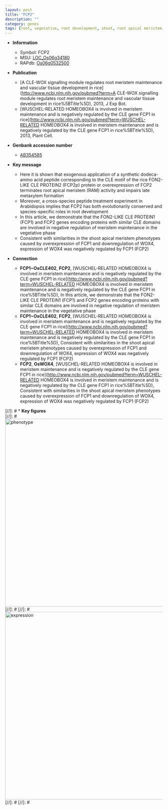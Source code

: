 ```yaml
---
layout: post
title: "FCP2"
description: ""
category: genes
tags: [root, vegetative, root development, shoot, root apical meristem, meristem, shoot apical meristem]
---
```


* **Information**  
    + Symbol: FCP2  
    + MSU: [LOC_Os06g34180](http://rice.plantbiology.msu.edu/cgi-bin/ORF_infopage.cgi?orf=LOC_Os06g34180)  
    + RAPdb: [Os06g0532500](http://rapdb.dna.affrc.go.jp/viewer/gbrowse_details/irgsp1?name=Os06g0532500)  

* **Publication**  
    + [A CLE-WOX signalling module regulates root meristem maintenance and vascular tissue development in rice](http://www.ncbi.nlm.nih.gov/pubmed?term=A CLE-WOX signalling module regulates root meristem maintenance and vascular tissue development in rice%5BTitle%5D), 2013, J Exp Bot.
    + [WUSCHEL-RELATED HOMEOBOX4 is involved in meristem maintenance and is negatively regulated by the CLE gene FCP1 in rice](http://www.ncbi.nlm.nih.gov/pubmed?term=WUSCHEL-RELATED HOMEOBOX4 is involved in meristem maintenance and is negatively regulated by the CLE gene FCP1 in rice%5BTitle%5D), 2013, Plant Cell.

* **Genbank accession number**  
    + [AB354585](http://www.ncbi.nlm.nih.gov/nuccore/AB354585)

* **Key message**  
    + Here it is shown that exogenous application of a synthetic dodeca-amino acid peptide corresponding to the CLE motif of the rice FON2-LIKE CLE PROTEIN2 (FCP2p) protein or overexpression of FCP2 terminates root apical meristem (RAM) activity and impairs late metaxylem formation
    + Moreover, a cross-species peptide treatment experiment in Arabidopsis implies that FCP2 has both evolutionarily conserved and species-specific roles in root development
    + In this article, we demonstrate that the FON2-LIKE CLE PROTEIN1 (FCP1) and FCP2 genes encoding proteins with similar CLE domains are involved in negative regulation of meristem maintenance in the vegetative phase
    + Consistent with similarities in the shoot apical meristem phenotypes caused by overexpression of FCP1 and downregulation of WOX4, expression of WOX4 was negatively regulated by FCP1 (FCP2)

* **Connection**  
    + __FCP1~OsCLE402__, __FCP2__, [WUSCHEL-RELATED HOMEOBOX4 is involved in meristem maintenance and is negatively regulated by the CLE gene FCP1 in rice](http://www.ncbi.nlm.nih.gov/pubmed?term=WUSCHEL-RELATED HOMEOBOX4 is involved in meristem maintenance and is negatively regulated by the CLE gene FCP1 in rice%5BTitle%5D), In this article, we demonstrate that the FON2-LIKE CLE PROTEIN1 (FCP1) and FCP2 genes encoding proteins with similar CLE domains are involved in negative regulation of meristem maintenance in the vegetative phase
    + __FCP1~OsCLE402__, __FCP2__, [WUSCHEL-RELATED HOMEOBOX4 is involved in meristem maintenance and is negatively regulated by the CLE gene FCP1 in rice](http://www.ncbi.nlm.nih.gov/pubmed?term=WUSCHEL-RELATED HOMEOBOX4 is involved in meristem maintenance and is negatively regulated by the CLE gene FCP1 in rice%5BTitle%5D), Consistent with similarities in the shoot apical meristem phenotypes caused by overexpression of FCP1 and downregulation of WOX4, expression of WOX4 was negatively regulated by FCP1 (FCP2)
    + __FCP2__, __OsWOX4__, [WUSCHEL-RELATED HOMEOBOX4 is involved in meristem maintenance and is negatively regulated by the CLE gene FCP1 in rice](http://www.ncbi.nlm.nih.gov/pubmed?term=WUSCHEL-RELATED HOMEOBOX4 is involved in meristem maintenance and is negatively regulated by the CLE gene FCP1 in rice%5BTitle%5D), Consistent with similarities in the shoot apical meristem phenotypes caused by overexpression of FCP1 and downregulation of WOX4, expression of WOX4 was negatively regulated by FCP1 (FCP2)

[//]: # * **Key figures**  
[//]: # <img src="http://funRiceGenes.github.io/images/FCP2.pheno.png" alt="phenotype"  style="width: 600px;"/>
[//]: # 
[//]: # <img src="http://funRiceGenes.github.io/images/FCP2.exp.png" alt="expression"  style="width: 600px;"/>
[//]: # 
[//]: # 

